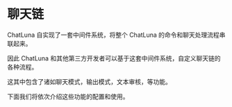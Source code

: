 # 聊天链

ChatLuna 自实现了一套中间件系统，将整个 ChatLuna 的命令和聊天处理流程串联起来。

因此 ChatLuna 和其他第三方开发者可以基于这套中间件系统，自定义聊天链的各种流程。

这其中包含了诸如聊天模式，输出模式，文本审核，等功能。

下面我们将依次介绍这些功能的配置和使用。
